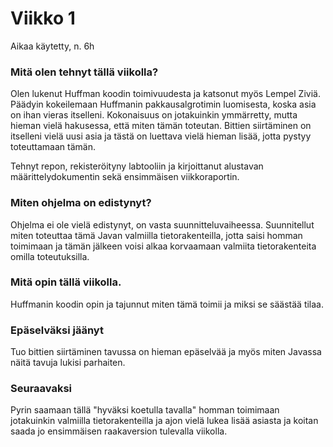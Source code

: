 # Viikko 1

Aikaa käytetty, n. 6h

### Mitä olen tehnyt tällä viikolla?

Olen lukenut Huffman koodin toimivuudesta ja katsonut myös Lempel Ziviä. Päädyin kokeilemaan Huffmanin pakkausalgrotimin luomisesta, koska asia on ihan vieras itselleni. Kokonaisuus on jotakuinkin ymmärretty, mutta hieman vielä hakusessa, että miten tämän toteutan. Bittien siirtäminen on itselleni vielä uusi asia ja tästä on luettava vielä hieman lisää, jotta pystyy toteuttamaan tämän.

Tehnyt repon, rekisteröityny labtooliin ja kirjoittanut alustavan määrittelydokumentin sekä ensimmäisen viikkoraportin.

### Miten ohjelma on edistynyt?

Ohjelma ei ole vielä edistynyt, on vasta suunnitteluvaiheessa. Suunnitellut miten toteuttaa tämä Javan valmiilla tietorakenteilla, jotta saisi homman toimimaan ja tämän jälkeen voisi alkaa korvaamaan valmiita tietorakenteita omilla toteutuksilla. 

### Mitä opin tällä viikolla.

Huffmanin koodin opin ja tajunnut miten tämä toimii ja miksi se säästää tilaa.

### Epäselväksi jäänyt

Tuo bittien siirtäminen tavussa on hieman epäselvää ja myös miten Javassa näitä tavuja lukisi parhaiten.

### Seuraavaksi

Pyrin saamaan tällä "hyväksi koetulla tavalla" homman toimimaan jotakuinkin valmiilla tietorakenteilla ja ajon vielä lukea lisää asiasta ja koitan saada jo ensimmäisen raakaversion tulevalla viikolla.
